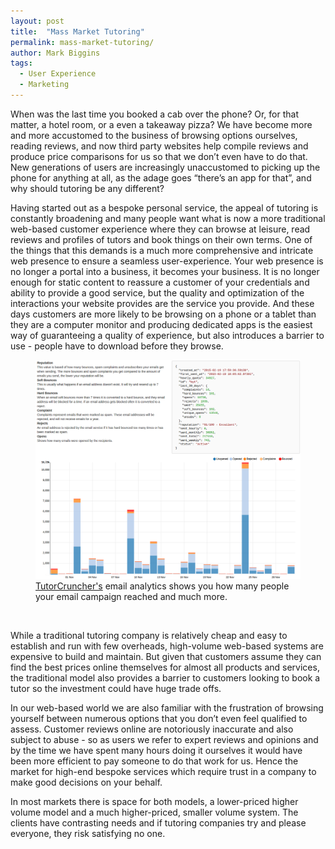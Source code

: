 ```yaml
---
layout: post
title:  "Mass Market Tutoring"
permalink: mass-market-tutoring/
author: Mark Biggins
tags:
  - User Experience
  - Marketing
---
```

When was the last time you booked a cab over the phone? Or, for that matter, a hotel room, or a even a takeaway pizza? 
We have become more and more accustomed to the business of browsing options ourselves, reading reviews, and now third 
party websites help compile reviews and produce price comparisons for us so that we don’t even have to do that. 
New generations of users are increasingly unaccustomed to picking up the phone for anything at all, 
as the adage goes “there’s an app for that”, and why should tutoring be any different?

Having started out as a bespoke personal service, the appeal of tutoring is constantly broadening and many people want 
what is now a more traditional web-based customer experience where they can browse at leisure, read reviews and profiles 
of tutors and book things on their own terms. One of the things that this demands is a much more comprehensive and 
intricate web presence to ensure a seamless user-experience. Your web presence is no longer a portal into a business, 
it becomes your business. It is no longer enough for static content to reassure a customer of your credentials and ability 
to provide a good service, but the quality and optimization of the interactions your website provides are the service you 
provide. And these days customers are more likely to be browsing on a phone or a tablet than they are a computer monitor 
and producing dedicated apps is the easiest way of guaranteeing a quality of experience, but also introduces a barrier to 
use - people have to download before they browse.

<figure class="img-holder full-width">
  <img src="/img/blogs/email-analytics.png" alt-text="TutorCruncher's Email Analytics"/>
  <figcaption><a href="/features/automated-emails#email-analytics">TutorCruncher's</a> email analytics shows you how many people your email campaign reached and much more.</figcaption>
</figure><br>

While a traditional tutoring company is relatively cheap and easy to establish and run with few overheads, high-volume 
web-based systems are expensive to build and maintain. But given that customers assume they can find the best prices online 
themselves for almost all products and services, the traditional model also provides a barrier to customers looking to book 
a tutor so the investment could have huge trade offs.

In our web-based world we are also familiar with the frustration of browsing yourself between numerous options that you don’t 
even feel qualified to assess. Customer reviews online are notoriously inaccurate and also subject to abuse - so as users we 
refer to expert reviews and opinions and by the time we have spent many hours doing it ourselves it would have been more efficient 
to pay someone to do that work for us. Hence the market for high-end bespoke services which require trust in a company to make good decisions on your behalf.

In most markets there is space for both models, a lower-priced higher volume model and a much higher-priced, smaller volume 
system. The clients have contrasting needs and if tutoring companies try and please everyone, they risk satisfying no one.